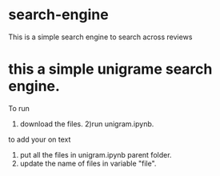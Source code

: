 # search-engine
This is a simple search engine to search across reviews

# this a simple unigrame search engine.

To run
1) download the files.
2)run unigram.ipynb.

to add your on text
1) put all the files in unigram.ipynb parent folder.
2) update the name of files in variable "file".

